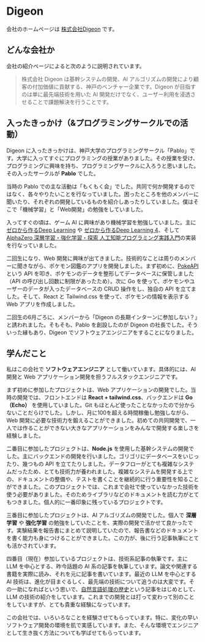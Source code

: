 # Digeon

会社のホームページは [株式会社Digeon](https://digeon.co/) です。

## どんな会社か
会社の紹介ページによると次のように説明されています。
> 株式会社 Digeon は基幹システムの開発、AI アルゴリズムの開発により顧客の付加価値に貢献する、神戸のベンチャー企業です。Digeon が目指すのは単に最先端技術を用いた AI 開発だけでなく、ユーザー利用を浸透させることで課題解決を行うことです。

## 入ったきっかけ（&プログラミングサークルでの活動）
Digeon に入ったきっかけは、神戸大学のプログラミングサークル「Pablo」です。大学に入ってすぐにプログラミングの授業がありました。その授業を受け、プログラミングに興味を持ち、プログラミングサークルに入ろうと思いました。その入ったサークルが **Pablo** でした。

当時の Pablo での主な活動は「もくもく会」でした。共同で何か開発するのではなく、各々やりたいことを行なっていました。困ったところを他のメンバーに聞いたり、それぞれの開発しているものを紹介しあったりしていました。僕はそこで「機械学習」と「Web開発」の勉強をしていました。

入ってすぐの頃は、ゲーム AI に興味があり機械学習を勉強していました。主に [ゼロから作るDeep Learning](https://www.oreilly.co.jp/books/9784873117584/) や [ゼロから作るDeep Learning 4](https://www.oreilly.co.jp/books/9784873119755/)、そして [AlphaZero 深層学習・強化学習・探索 人工知能プログラミング実践入門](https://www.borndigital.co.jp/book/14383/)の実装を行なっていました。

二回生になり、Web 開発に興味が出てきました。技術的なことは周りのメンバーに聞きながら、ポケモン図鑑のアプリを開発しました。まず初めに、[PokeAPI](https://pokeapi.co/) という API を叩き、ポケモンのデータを整形してデータベースに保管しました（API の呼び出し回数に制限があったため）。次に Go を使って、ポケモンやユーザーのデータが入ったデータベースの CRUD 操作をし、独自の API を立てました。そして、React と Tailwind.css を使って、ポケモンの情報を表示する Web アプリを作成しました。

二回生の6月ごろに、メンバーから「Digeon の長期インターンに参加しない？」と誘われました。そもそも、Pablo を創設したのが Digeon の社長でした。そういった縁もあり、Digeon でソフトウェアエンジニアをすることになりました。

## 学んだこと
私はこの会社で **ソフトウェアエンジニア** として働いています。具体的には、AI 開発と Web アプリケーション開発を担うフルスタックエンジニアです。

まず初めに参加したプロジェクトは、Web アプリケーションの開発でした。当時の開発では、フロントエンドは **React + tailwind.css**、バックエンドは **Go（Echo）** を使用していました。Git もほとんど使ったことなかったので分からないことだらけでした。しかし、月に100を超える時間稼働し勉強しながら、Web 開発に必要な技術力を鍛えることができました。初めての共同開発で、一人では作ることができない大きなアプリケーションをみんなで開発する楽しさを経験しました。

二番目に参加したプロジェクトは、**Node.js** を使用した基幹システムの開発でした。主にバックエンドの開発を行いました。ゴリゴリにデータベースをいじったり、幾つもの API を立てたりしました。データフローがとても複雑なシステムだったため、とても技術力が養われました。複雑なシステムを開発する上での、ドキュメントの整備や、テストを書くことを継続的に行う重要性を知ることができました。このプロジェクトでは、これまで会社で使っていなかった技術を使う必要がありました。そのためライブラリなどのドキュメントを読む力がとてもつきました。個人的に一番印象に残っているプロジェクトです。

三番目に参加したプロジェクトは、AI アルゴリズムの開発でした。個人で **深層学習** や **強化学習** の勉強をしていたことを、実際の開発で活かせて良かったです。実験結果を報告書にまとめて説明していたので、報告書などのドキュメントを書く能力も身につけることができました。この力が、後に行う記事執筆にとても活かされています。

四番目（現在）参加しているプロジェクトは、技術系記事の執筆です。主に LLM を中心とする、昨今話題の AI 系の記事を執筆しています。論文や関連する書籍を実際に読み、それを元に記事を書いています。最近の LLM を中心とする AI 技術は、進化が目まぐるしく、最先端の技術について追うのは大変です。その一助になればという思いで、[自然言語処理の歴史](https://engineering.digeon.co/blog/history-natural-language-processing)という記事をはじめとして、LLM の技術の紹介をしています。これまでの開発とは打って変わって別のことをしていますが、とても貴重な経験になっています。

この会社では、いろいろなことを経験させてもらっています。特に、変化の早いソフトウェア開発の環境を肌で実感しています。また、そんな環境でエンジニアとして生き抜く方法についても学ばせてもらっています。